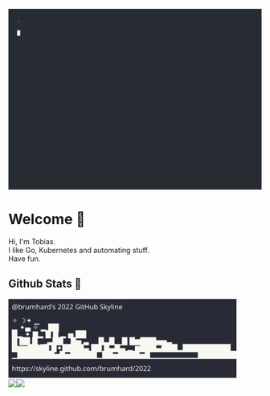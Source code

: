 ![hello.gif](./hello.gif)

# Welcome 🌊

Hi, I'm Tobias.  
I like Go, Kubernetes and automating stuff.  
Have fun.

## Github Stats 🌃

<img src="skyline.svg" width="90%">

<div style="display: flex; flex-direction: row;">
 <img src="https://github-readme-stats.vercel.app/api/top-langs/?username=brumhard&theme=transparent&border_color=434d58&layout=default" />
 <img src="https://github-readme-stats.vercel.app/api?username=brumhard&show_icons=true&count_private=true&theme=transparent&include_all_commits=true&border_color=434d58&line_height=40" />
</div>
